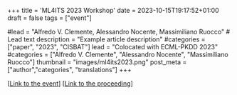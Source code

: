 +++
title = 'ML4ITS 2023 Workshop'
date = 2023-10-15T19:17:52+01:00
draft = false
tags = ["event"]

#lead = "Alfredo V. Clemente, Alessandro Nocente, Massimiliano Ruocco" # Lead text
description =  "Example article description"
#categories = ["paper", "2023", "CISBAT"]
lead = "Colocated with ECML-PKDD 2023"
#categories = ["Alfredo V. Clemente", "Alessandro Nocente", "Massimiliano Ruocco"]
thumbnail = "images/ml4its2023.png"
post_meta = ["author","categories", "translations"]
+++

[[Link to the event](https://ml4its.github.io/ml4its2023/)]
[[Link to the proceeding]()]